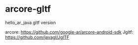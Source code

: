 # arcore-gltf
hello_ar_java gltf version

arcore: https://github.com/google-ar/arcore-android-sdk
Jgltf: https://github.com/javagl/JglTF
